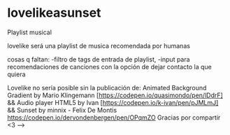 # lovelikeasunset
Playlist musical

lovelike será una playlist de musica recomendada por humanas

cosas q faltan: 
-filtro de tags de entrada de playlist,
-input para recomendaciones de canciones con la opción de dejar contacto la que quiera 

Lovelike no sería posible sin la publicación de:
Animated Background Gradient by Mario Klingemann [https://codepen.io/quasimondo/pen/lDdrF]
&&
Audio player HTML5 by Ivan [https://codepen.io/k-ivan/pen/pJMLmJ] &&  Sunset by minnix - Felix De Montis https://codepen.io/dervondenbergen/pen/OPqmZO Gracias por compartir <3
-->
